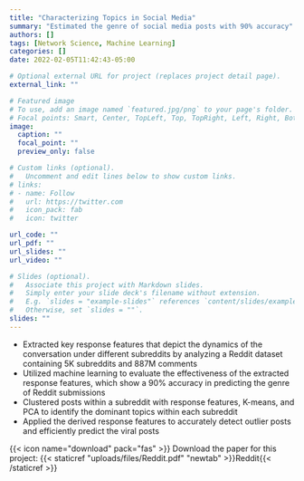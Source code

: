 ```yaml
---
title: "Characterizing Topics in Social Media"
summary: "Estimated the genre of social media posts with 90% accuracy"
authors: []
tags: [Network Science, Machine Learning]
categories: []
date: 2022-02-05T11:42:43-05:00

# Optional external URL for project (replaces project detail page).
external_link: ""

# Featured image
# To use, add an image named `featured.jpg/png` to your page's folder.
# Focal points: Smart, Center, TopLeft, Top, TopRight, Left, Right, BottomLeft, Bottom, BottomRight.
image:
  caption: ""
  focal_point: ""
  preview_only: false

# Custom links (optional).
#   Uncomment and edit lines below to show custom links.
# links:
# - name: Follow
#   url: https://twitter.com
#   icon_pack: fab
#   icon: twitter

url_code: ""
url_pdf: ""
url_slides: ""
url_video: ""

# Slides (optional).
#   Associate this project with Markdown slides.
#   Simply enter your slide deck's filename without extension.
#   E.g. `slides = "example-slides"` references `content/slides/example-slides.md`.
#   Otherwise, set `slides = ""`.
slides: ""
---
```


- Extracted key response features that depict the dynamics of the conversation under
different subreddits by analyzing a Reddit dataset containing 5K subreddits and 887M
comments
- Utilized machine learning to evaluate the effectiveness of the extracted response
features, which show a 90% accuracy in predicting the genre of Reddit submissions
- Clustered posts within a subreddit with response features, K-means, and PCA to
identify the dominant topics within each subreddit
- Applied the derived response features to accurately detect outlier posts and efficiently predict the viral posts

{{< icon name="download" pack="fas" >}} Download the paper for this project: {{< staticref "uploads/files/Reddit.pdf" "newtab" >}}Reddit{{< /staticref >}}